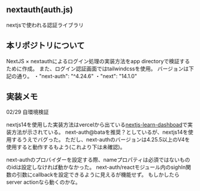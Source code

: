 ## nextauth(auth.js)
nextjsで使われる認証ライブラリ


## 本リポジトリについて
NextJS × nextauthによるログイン処理の実装方法をapp directoryで検証するために作成。
また、ログイン認証画面ではtailwindcssを使用。
バージョンは下記の通り。
・"next-auth": "^4.24.6"
・"next": "14.1.0"

## 実装メモ
02/29 自環境検証

nextjs14を使用した実装方法はvercelから出ている[nextjs-learn-dashboad](https://nextjs.org/learn/dashboard-app)で実装方法が示されている。
next-auth@bataを推奨？としているが、nextjs14を使用するうえでバグった。
ただし、next-authのバージョンは4.25.5以上のV4を使用すると動作するもよう(これより下は未確認)。

next-authのプロバイダーを設定する際、nameプロパティは必須ではないもののidは設定しなければ動かなかった。
next-auth/reactモジュール内のsighIn関数の引数にcallbackを設定できるように見えるが機能せず。
もしかしたらserver actionなら動くのかな。